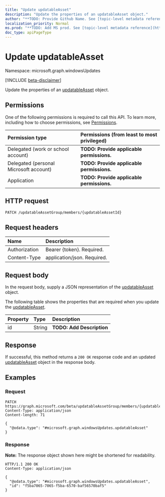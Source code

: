 ```yaml
---
title: "Update updatableAsset"
description: "Update the properties of an updatableAsset object."
author: "**TODO: Provide Github Name. See [topic-level metadata reference](https://msgo.azurewebsites.net/add/document/guidelines/metadata.html#topic-level-metadata)**"
localization_priority: Normal
ms.prod: "**TODO: Add MS prod. See [topic-level metadata reference](https://msgo.azurewebsites.net/add/document/guidelines/metadata.html#topic-level-metadata)**"
doc_type: apiPageType
---
```


# Update updatableAsset
Namespace: microsoft.graph.windowsUpdates

[!INCLUDE [beta-disclaimer](../../includes/beta-disclaimer.md)]

Update the properties of an [updatableAsset](../resources/windowsupdates-updatableasset.md) object.

## Permissions
One of the following permissions is required to call this API. To learn more, including how to choose permissions, see [Permissions](/graph/permissions-reference).

|Permission type|Permissions (from least to most privileged)|
|:---|:---|
|Delegated (work or school account)|**TODO: Provide applicable permissions.**|
|Delegated (personal Microsoft account)|**TODO: Provide applicable permissions.**|
|Application|**TODO: Provide applicable permissions.**|

## HTTP request

<!-- {
  "blockType": "ignored"
}
-->
``` http
PATCH /updatableAssetGroup/members/{updatableAssetId}
```

## Request headers
|Name|Description|
|:---|:---|
|Authorization|Bearer {token}. Required.|
|Content-Type|application/json. Required.|

## Request body
In the request body, supply a JSON representation of the [updatableAsset](../resources/windowsupdates-updatableasset.md) object.

The following table shows the properties that are required when you update the [updatableAsset](../resources/windowsupdates-updatableasset.md).

|Property|Type|Description|
|:---|:---|:---|
|id|String|**TODO: Add Description**|



## Response

If successful, this method returns a `200 OK` response code and an updated [updatableAsset](../resources/windowsupdates-updatableasset.md) object in the response body.

## Examples

### Request
<!-- {
  "blockType": "request",
  "name": "update_updatableasset"
}
-->
``` http
PATCH https://graph.microsoft.com/beta/updatableAssetGroup/members/{updatableAssetId}
Content-Type: application/json
Content-length: 71

{
  "@odata.type": "#microsoft.graph.windowsUpdates.updatableAsset"
}
```


### Response
**Note:** The response object shown here might be shortened for readability.
<!-- {
  "blockType": "response",
  "truncated": true
}
-->
``` http
HTTP/1.1 200 OK
Content-Type: application/json

{
  "@odata.type": "#microsoft.graph.windowsUpdates.updatableAsset",
  "id": "f5ba7065-7065-f5ba-6570-baf56570baf5"
}
```

